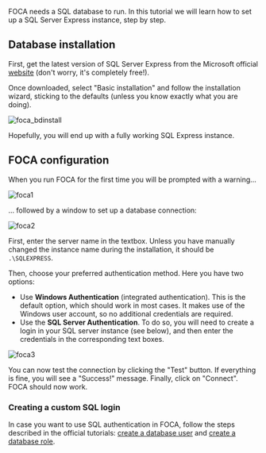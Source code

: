 FOCA needs a SQL database to run. In this tutorial we will learn how to set up a SQL Server Express instance, step by step.

## Database installation

First, get the latest version of SQL Server Express from the Microsoft official [website](https://www.microsoft.com/es-es/sql-server/sql-server-downloads) (don't worry, it's completely free!).

Once downloaded, select "Basic installation" and follow the installation wizard, sticking to the defaults (unless you know exactly what you are doing).

![foca_bdinstall](https://user-images.githubusercontent.com/16854757/74440892-20fcdb80-4e6f-11ea-977c-9ed6b9818787.png)

Hopefully, you will end up with a fully working SQL Express instance.

## FOCA configuration

When you run FOCA for the first time you will be prompted with a warning...

![foca1](https://user-images.githubusercontent.com/16854757/74443170-09bfed00-4e73-11ea-99c4-bf7f061e138e.PNG)

... followed by a window to set up a database connection:

![foca2](https://user-images.githubusercontent.com/16854757/74443168-09275680-4e73-11ea-9168-b3664b608fad.png)

First, enter the server name in the textbox. Unless you have manually changed the instance name during the installation, it should be `.\SQLEXPRESS`.

Then, choose your preferred authentication method. Here you have two options:
* Use **Windows Authentication** (integrated authentication). This is the default option, which should work in most cases. It makes use of the Windows user account, so no additional credentials are required.
* Use the **SQL Server Authentication**. To do so, you will need to create a login in your SQL server instance (see below), and then enter the credentials in the corresponding text boxes.

![foca3](https://user-images.githubusercontent.com/16854757/74443169-09275680-4e73-11ea-9639-49538231e87e.PNG)

You can now test the connection by clicking the "Test" button. If everything is fine, you will see a "Success!" message. Finally, click on "Connect". FOCA should now work. 

### Creating a custom SQL login

In case you want to use SQL authentication in FOCA, follow the steps described in the official tutorials: [create a database user](https://docs.microsoft.com/en-gb/sql/relational-databases/security/authentication-access/create-a-database-user?view=sql-server-ver15) and [create a database role](https://docs.microsoft.com/en-gb/sql/relational-databases/system-stored-procedures/sp-addrolemember-transact-sql?view=sql-server-ver15).

